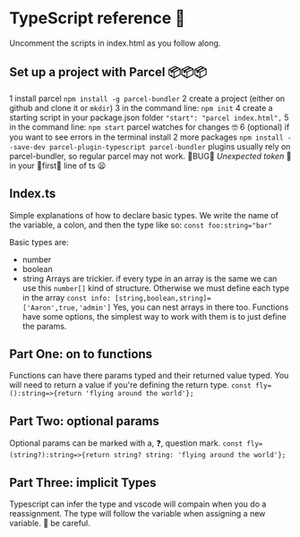# TypeScript reference 📕

Uncomment the scripts in index.html as you follow along.

## Set up a project with Parcel 📦📦📦

1 install parcel `npm install -g parcel-bundler`
2 create a project (either on github and clone it or `mkdir`)
3 in the command line: `npm init`
4 create a starting script in your package.json folder `"start": "parcel index.html",`
5 in the command line: `npm start` parcel watches for changes 🤓
6 (optional) if you want to see errors in the terminal install 2 more packages `npm install --save-dev parcel-plugin-typescript parcel-bundler` plugins usually rely on parcel-bundler, so regular parcel may not work. 🐛BUG🐛 _Unexpected token_ 🐜 in your 🐜first🐜 line of ts 😦

## Index.ts

Simple explanations of how to declare basic types. We write the name of the variable, a colon, and then the type like so: `const foo:string="bar"`

Basic types are:

- number
- boolean
- string
  Arrays are trickier. if every type in an array is the same we can use this `number[]` kind of structure. Otherwise we must define each type in the array `const info: [string,boolean,string]=['Aaron',true,'admin']` Yes, you can nest arrays in there too.
  Functions have some options, the simplest way to work with them is to just define the params.

## Part One: on to functions

Functions can have there params typed and their returned value typed. You will need to return a value if you're defining the return type.
`const fly=():string=>{return 'flying around the world'};`

## Part Two: optional params

Optional params can be marked with a, ❓, question mark.
`const fly=(string?):string=>{return string? string: 'flying around the world'};`

## Part Three: implicit Types

Typescript can infer the type and vscode will compain when you do a reassignment. The type will follow the variable when assigning a new variable. 🐉 be careful.
